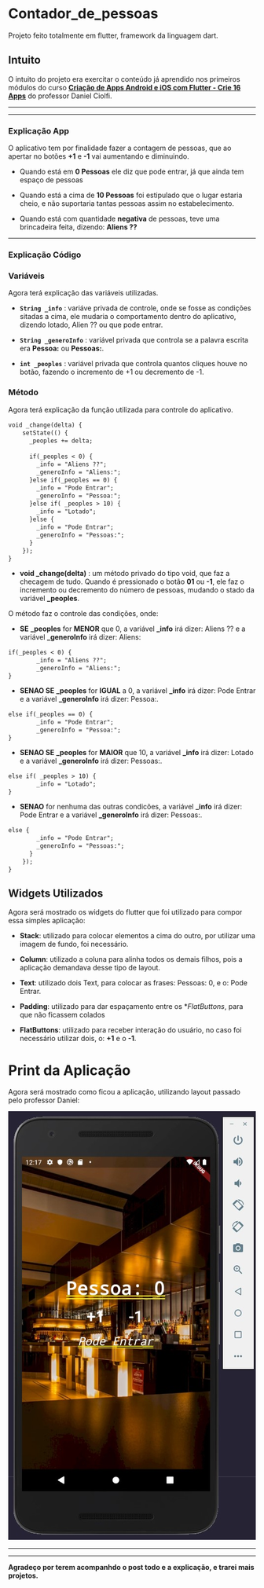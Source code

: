 # Contador_de_pessoas

Projeto feito totalmente em flutter, framework da linguagem dart.

## **Intuito**

O intuito do projeto era exercitar o conteúdo já aprendido nos primeiros módulos
do curso **[Criação de Apps Android e iOS com Flutter - Crie 16 Apps](https://www.udemy.com/course/curso-completo-flutter-app-android-ios/?couponCode=FLUTTER12192)** do professor Daniel Ciolfi.

****
****
### **Explicação App**

O aplicativo tem por finalidade fazer a contagem de pessoas, que ao apertar no botões
**+1** e **-1** vai aumentando e diminuindo.

* Quando está em **0 Pessoas** ele diz que pode entrar, já que ainda tem espaço de pessoas

* Quando está a cima de **10 Pessoas** foi estipulado que o lugar estaria cheio, e não suportaria tantas pessoas assim no estabelecimento.

* Quando está com quantidade **negativa** de pessoas, teve uma brincadeira feita, dizendo: **Aliens ??**

****
### **Explicação Código**

### **Variáveis**

Agora terá explicação das variáveis utilizadas.

* **`String _info`**  : variáve privada de controle, onde se fosse as condições sitadas a cima, ele mudaria o comportamento dentro do aplicativo, dizendo lotado, Alien ?? ou que pode entrar.


* **`String _generoInfo`** : variável privada que controla se a palavra escrita era **Pessoa:** ou **Pessoas:**.

* **`int _peoples`** : variável privada que controla quantos cliques houve no botão, fazendo o incremento de +1 ou decremento de -1.

### **Método**

Agora terá explicação da função utilizada para controle do aplicativo.


```
void _change(delta) {
    setState(() {
      _peoples += delta;

      if(_peoples < 0) {
        _info = "Aliens ??";
        _generoInfo = "Aliens:";
      }else if(_peoples == 0) {
        _info = "Pode Entrar";
        _generoInfo = "Pessoa:";
      }else if( _peoples > 10) {
        _info = "Lotado";
      }else {
        _info = "Pode Entrar";
        _generoInfo = "Pessoas:";
      }
    });
}
```

* **void _change(delta)** : um método privado do tipo void, que faz a checagem de tudo. Quando é pressionado o botão **01** ou **-1**, ele faz o incremento ou decremento do número de pessoas, mudando o stado da variável **_peoples**.

O método faz o controle das condições, onde:

* **SE** **_peoples** for **MENOR** que 0, a variável **_info** irá dizer: Aliens ?? e a variável **_generoInfo** irá dizer: Aliens:

```
if(_peoples < 0) {
        _info = "Aliens ??";
        _generoInfo = "Aliens:";
}
```

* **SENAO SE** **_peoples** for **IGUAL** a 0, a variável **_info** irá dizer: Pode Entrar e a variável **_generoInfo** irá dizer: Pessoa:.

```
else if(_peoples == 0) {
        _info = "Pode Entrar";
        _generoInfo = "Pessoa:";
}
```

* **SENAO SE** **_peoples** for **MAIOR** que 10, a variável **_info** irá dizer: Lotado e a variável **_generoInfo** irá dizer: Pessoas:.
```
else if( _peoples > 10) {
        _info = "Lotado";
}
```

* **SENAO** for nenhuma das outras condicões, a variável **_info** irá dizer: Pode Entrar e a variável **_generoInfo** irá dizer: Pessoas:.

```
else {
        _info = "Pode Entrar";
        _generoInfo = "Pessoas:";
      }
    });
}
```

## **Widgets Utilizados**

Agora será mostrado os widgets do flutter que foi utilizado para compor essa simples aplicação:

* **Stack**: utilizado para colocar elementos a cima do outro, por utilizar uma imagem de fundo, foi necessário.

* **Column**: utilizado a coluna para alinha todos os demais filhos, pois a aplicação demandava desse tipo de layout.

* **Text**: utilizado dois Text, para colocar as frases: Pessoas: 0, e o: Pode Entrar.

* **Padding**: utilizado para dar espaçamento entre os **FlatButtons*, para que não ficassem colados

* **FlatButtons**: utilizado para receber interação do usuário, no caso foi necessário utilizar dois, o: **+1** e o **-1**.

# **Print da Aplicação**

Agora será mostrado como ficou a aplicação, utilizando layout passado pelo professor Daniel:

![Print App](src/imageScreen.jpg)

****
****

**Agradeço por terem acompanhdo o post todo e a explicação, e trarei mais projetos.**